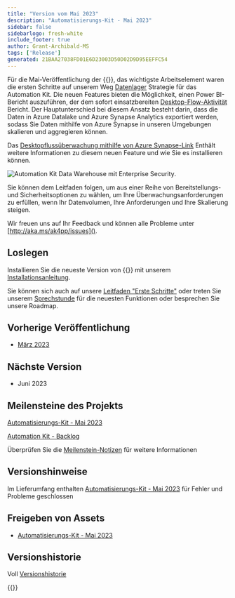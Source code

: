 ```yaml
---
title: "Version vom Mai 2023"
description: "Automatisierungs-Kit - Mai 2023"
sidebar: false
sidebarlogo: fresh-white
include_footer: true
author: Grant-Archibald-MS
tags: ['Release']
generated: 21BAA27038FD01E6D23003D50D02D9D95EEFFC54
---
```


Für die Mai-Veröffentlichung der {{<product-name>}}, das wichtigste Arbeitselement waren die ersten Schritte auf unserem Weg [Datenlager](https://learn.microsoft.com/azure/architecture/data-guide/relational-data/data-warehousing) Strategie für das Automation Kit. Die neuen Features bieten die Möglichkeit, einen Power BI-Bericht auszuführen, der dem sofort einsatzbereiten [Desktop-Flow-Aktivität](https://learn.microsoft.com/power-automate/desktop-flows/desktop-flow-activity) Bericht. Der Hauptunterschied bei diesem Ansatz besteht darin, dass die Daten in Azure Datalake und Azure Synapse Analytics exportiert werden, sodass Sie Daten mithilfe von Azure Synapse in unseren Umgebungen skalieren und aggregieren können.

Das [Desktopflussüberwachung mithilfe von Azure Synapse-Link](https://github.com/microsoft/powercat-automation-kit/blob/main/AutomationKit_Flow_BYODL/readme.md) Enthält weitere Informationen zu diesem neuen Feature und wie Sie es installieren können.

![Automation Kit Data Warehouse mit Enterprise Security](https://user-images.githubusercontent.com/29349597/239506755-0a7ac4fb-091d-4ef1-93ec-cf4ef0e924da.png).

Sie können dem Leitfaden folgen, um aus einer Reihe von Bereitstellungs- und Sicherheitsoptionen zu wählen, um Ihre Überwachungsanforderungen zu erfüllen, wenn Ihr Datenvolumen, Ihre Anforderungen und Ihre Skalierung steigen.

Wir freuen uns auf Ihr Feedback und können alle Probleme unter [http://aka.ms/ak4pp/issues]().

## Loslegen

Installieren Sie die neueste Version von {{<product-name>}} mit unserem [Installationsanleitung](/de/get-started/install).

Sie können sich auch auf unsere [Leitfaden "Erste Schritte"](/de/get-started) oder treten Sie unserem [Sprechstunde](/de/office-hours) für die neuesten Funktionen oder besprechen Sie unsere Roadmap.

## Vorherige Veröffentlichung

- [März 2023](/de/releases/april-2023)

## Nächste Version

- Juni 2023

## Meilensteine des Projekts

[Automatisierungs-Kit - Mai 2023](https://github.com/orgs/microsoft/projects/486/views/12)

[Automation Kit - Backlog](https://github.com/orgs/microsoft/projects/486/views/1)

Überprüfen Sie die [Meilenstein-Notizen](/de/releases/milestones) für weitere Informationen

## Versionshinweise

Im Lieferumfang enthalten [Automatisierungs-Kit - Mai 2023](https://github.com/microsoft/powercat-automation-kit/releases/tag/AutomationKit-May2023) für Fehler und Probleme geschlossen

## Freigeben von Assets

- [Automatisierungs-Kit - Mai 2023](https://github.com/microsoft/powercat-automation-kit/releases/tag/AutomationKit-May2023)

## Versionshistorie

Voll [Versionshistorie](/de/releases)

{{<questions name="/content/de/releases/may-2023.json" completed="Vielen Dank für Ihr Feedback" showNavigationButtons="false" locale="de">}}
